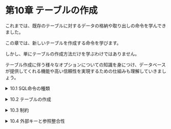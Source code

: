 # 第10章 テーブルの作成
これまでは、既存のテーブルに対するデータの格納や取り出しの命令を学んできました。

この章では、新しいテーブルを作成する命令を学びます。

しかし、単にテーブルの作成方法だけを学ぶわけではありません。

テーブル作成に伴う様々なオプションについての知識を身につけ、データベースが提供してくれる機能や高い信頼性を実現するための仕組みも理解していきましょう。

<details><summary>10.1 SQL命令の種類</summary>

### 10.1.1 データベースを使う2つの立場
これまで、SELECT、INSERT、UPDATE、DELETEなどの命令を使って、既存のテーブルに対してデータを操作する方法を学びました。今回の学習では、入力したSQL文を直接DBMSに送っていますが、一般的な情報システムの内部では、Javaなどで開発したプログラムが生成したSQL文をDBMSに送ってデータ操作を指示することが大半です。

つまり、これまでの私たちや情報システムにおけるプログラムは、「**データの操作を支持する立場**(立場①)」としてDBMSを利用しています。

しかし、立場①の人がSELECT文やINSERT文でデータの出し入れを行うには、そもそもデータベース内部にテーブルが存在していることを前提としています。そこで必要になるのが、テーブルの作成や各種の設定など、「**データベース自体の操作を指示する立場**(立場②)」の存在です。

- **データベースを利用する2つの立場**
    
    立場①：データベースにデータの出し入れを指示する立場
    
    立場②：立場①の人が、効率良く、安全にデータの出し入れができるよう必要なテーブル準備や各種設定を指示する立場
この章からは立場②として**データベースの設定や構築についての方法**を学んでいきます。

### 10.1.2  4種類の命令
立場②としてテーブル作成を指示する場合にも、SQLを使います。但し、SELECTやINSERTではなく、CREATE TABLEという命令を使います。立場②として使う命令は他にもたくさん準備されていますが、すべてのSQL文は、最終的に4種類の命令に分類することができます。

### 10.1.3 DCLとは
DCLは、誰に、どのようなデータ操作やテーブル操作を許すかといった権限を設定するためのSQL命令の総称です。権限を付与するGRANT文と剥奪するREVOKE文があります。
- **GRANT文とREVOKE文**
    
    ```sql
    GRANT 権限名 TO ユーザー名
    REVOKE 権限名 FROM ユーザー名
    # 権限名やユーザー名の記述の詳細は、DBMS製品によって異なる。
    ```

これらは、立場②の中でも特にデータベースの全権を管理する、**データベース管理者**(DBA:Database Administrator)の立場の人だけが使う命令です。また、DBMS製品によって構文や位置付けが大きく異なるため、詳細は各製品のマニュアルに譲ることにします。

### SQL文の分類方法
あるSQL文が、DML、TCL、DDL、DCLのいずれに分類されるかは、DBMS製品や資料によって異なることがあります。

例えば、BEGIN、COMMIT、ROLLBACKは、DCLに分類される場合もあります。</details>


<details><summary>10.2 テーブルの作成</summary>

### 10.2.1 テーブル作成の基本
テーブルを作成するには、CREATE TABLE文を使います。作成したいテーブルの名前、テーブルを構成する列と型の一覧を指定し、テーブルを定義します。
- **テーブルの作成(基本形)**
    
    ```sql
    CREATE TABLE テーブル名 (
      列名1 列1の型名,
      列名2 列2の型名,
      ：
      列名X 列Xの型名
    )
    ```
    

例えば、これまで利用してきた家計簿テーブルを作成するには、リスト10-1のようなSQL文を実行します。

- リスト10-1 家計簿テーブルを作成する

```sql
CREATE TABLE 家計簿 (
  日付        DATE,
  費目ID      INTEGER,
  メモ        VARCHAR(100),
  入金額      INTEGER,
  出金額      INTEGER
)
```

### 10.2.2 デフォルト値の指定
テーブルに対してINSERT文によって行が追加される際、一部の列の値が指定されないことがあります。例えば、家計簿テーブルに行を追加する次のリスト10-2のように、「費目ID」や「入金額」が省略されるかもしれません。
- リスト10-2 家計簿テーブルに対する行の追加

```sql
INSERT INTO 家計簿 (日付, メモ, 出金額）
     VALUES ('2018-04-12', '詳細は後で', 60000)
```

このSQL文が実行されると、テーブルに追加された行の「費目ID」と「入金額」の列の内容は、次の結果表にあるようにNULLとなります。

| 日付 | 費目ID | メモ | 入金額 | 出金額 |
| --- | --- | --- | --- | --- |
| 2018-04-12 | NULL | 詳細は後で | NULL | 60000 |

**INSERT文で具体的な値を指定しなかった場合に、NULLではなく特定のデフォルト値(初期値)を格納**できたら便利だと思いませんか。テーブルを作成する際に、デフォルト値を決めておくことで、「特に指定しなければ入金額には0が格納される」というような設定を行うことが可能です。

そのためには、CREATE TABLE文にDEFAULTキーワードを指定します。
- **デフォルト値の指定を含むテーブルの作成**
    
    ```sql
    CREATE TABLE テーブル名 (
      列名  型名 DEFAULT デフォルト値,
      :
    )
    ```
    

この仕組みを活用して家計簿テーブルを作成するには、次のSQL文を実行します。4〜6行目で、デフォルト値として0や「不明」を指定しています。

- リスト10-3 家計簿テーブルを作成する(デフォルト値を活用)

```sql
CREATE TABLE 家計簿 (
  日付        DATE,
  費目ID      INTEGER,
  メモ        VARCHAR(100) DEFAULT '不明',
  入金額      INTEGER      DEFAULT 0,
  出金額      INTEGER      DEFAULT 0
)
```

### 10.2.3 DROP TABLE文
リスト10-1を実行したまま、リスト10-3の内容を実行するとエラーになります。何故なら、すでに家計簿テーブルが作成されているためです。**データベース内に、同じ名前のテーブルを複数作ることはできません**。つまり、家計簿テーブルを作り直すには、家計簿テーブルをいったん削除しなければなりません。

DELETE文は、DML(Data Manipulation Language)に属する命令です。テーブルのデータの削除はできますが、テーブル自体を削除することはできません。

テーブル自体を削除するにはDDLに属するDROP TABLE文を利用します。
- **テーブルの削除**
    
    ```sql
    DROP TABLE テーブル名
    ```
    
- **DROP TABLEはキャンセルできない？**
    
    DMLに属するDELETE文などは、ロールバック命令によりキャンセルできることが一般的です。しかし、DDLについてロールバックができるか否かはDBMS製品によって異なります。
    
    例えば、Oracle DBでは基本的にDDLはロールバックできず、一度実行すると取り消しすることができません。重要な操作を行う場合には、念の為バックアップしておくなど安全への配慮も大切です。

つまり、この場合は「**DROP TABLE** 家計簿」を実行すればテーブルを削除することが可能です。

### 10.2.4 ALTER TABLE文
テーブル定義の内容を変更するには、ALTER TABLE文を使います。この文では、具体的にテーブルの「何を」「とう」変えるかを指定する必要があります。今回は代表的な2つの変更について紹介しておきます。
- **テーブル定義の変更**
    
    ```sql
    ・列の追加
    ALTER TABLE テーブル名 ADD 列名 型 制約
    
    ・列の削除
    ALTER TABLE テーブル名 DROP 列名 型 制約
    ```
    

既存のテーブルに列を追加する場合、挿入される位置は、原則として一番最後になります。DBMSによっては、挿入位置を任意に指定できるものもあります。

例えば、家計簿テーブルにDATE型の「関連日」列を追加してすぐ削除するには、リスト10-4のようなSQL文を実行します。

- リスト10-4 列の追加と削除

```sql
-- 追加するとき
ALTER TABLE 家計簿 ADD 関連日 DATE;

-- 削除するとき
ALTER TABLE 家計簿 DROP 関連日;
```

### 全件のデータを高速に削除する
テーブルの全行を削除する場合、**TRUNCATE TABLE文**が利用されることがあります。

```sql
TRUNCATE TABLE 家計簿      -- 家計簿テーブルの全行を削除
```

実行結果は「DELETE FROM 家計簿」とほぼ同じですが、その動作には次のような違いがあります。

- DELETEはWHERE句で指定した行だけ削除できるが、TRUNCATEは必ず全行を削除する。
- DELETEはDMLだが、TRUNCATEはDDLに属する命令である。
- DELETEはロールバックに備えて記録を残しながら仮削除していくが、TRUNCATEは記録を残さずに行を削除する(よってロールバックできない)。

TRUNCATE TABLEは、厳密にはデータ削除ではなくテーブル初期化の命令です。「テーブルを一度DROPして同じものをCREATEする」というような動作イメージを持つとわかりやすいでしょう。</details>


<details><summary>10.3 制約</summary>

### 10.3.1 人為的ミスに備える
**データベース本来の役割を考えると、テーブルに異常な値が格納されてしまうことは絶対に避けなければなりません**。第9章では、**予期しない中断や同時実行など、システム的な理由でデータが異常な状態になってしまうことを避けるため**に**トランザクション**を使うことを学びました。

しかしデータベースの利用者が、文法としては正しいものの、システムの意図としては誤ったSQL文をDBMSに送ってしまうような**人為的ミスに対してトランザクション制御は全くの無力**です。

DBMSは、人為的ミスによる意図しないデータの格納が行われないための仕組みをいくつも備えています。例えば、「型」もそんな安全機構の1つです。

テーブルの各列に型を指定することで、その列に格納できるデータの種類は制限されるようになります。型など指定せず、文字列でも数値でも格納できたほうが便利と感じる人もいるかもしれません。しかし、例えば「出金額」の列がINTEGER型で定義されているからこそ、万が一にも誤って文字列を格納してしまう人為的ミスを回避できるのです。
- **あえて制限することで安全性を高める**
    
    予期しない値を格納できないように制限をかけることで、人為的ミスによるデータ破壊の可能性を減らすことができる。

加えて、多くのDBMSは**制約**(constraint)という仕組みを備えており、型よりもさらに強力な制限をかけることができます。制約を使えば、「日付の列は絶対にNULLになってはならない」や「入金額や出金額の列は0以上の数値しか格納してはならない」のようなきめ細かい制限をかけることができます。

現在、広く用いられているDBMSでは5種類の制約をサポートしています。先ずはその中から、比較的シンプルな3つについて紹介していきましょう。

### 10.3.2 基本的な3つの制約
制約は、CREATE TABLE文でテーブルを定義する際に、列定義の末尾に指定することが可能です。
- **CREATE TABLE文中における制約の指定**
    
    ```sql
    CREATE TABLE テーブル名 (
      列名  型 制約の指定,
    	:
    )
    ```

尚、制約を複数指定することもできますが、カンマで区切らずにそのまま並べて記述します。

例えば、図10-4のようなデータを格納するために2つのテーブルを作成したい場合を考えます。この例の場合、制約の指定を伴う次のようなCREATE TABLE文を実行します。
- リスト10-5 基本的な3つの制約を活用

```sql
CREATE TABLE 家計簿 (
  日付      DATE         NOT NULL, # NOT NULL 制約
  費目ID    INTEGER,
  メモ      VARCHAR(100) DEFAULT '不明' NOT NULL,　# NOT NULL 制約
  入金額    INTEGER      DEFAULT 0 CHECK(入金額 >= 0),　# CHECK 制約
  出金額    INTEGER      DEFAULT 0 CHECK(出金額 >= 0) # CHECK 制約
);
CREATE TABLE 費目 (
  ID       INTEGER,
  名前      VARCHAR(40)  UNIQUE # UNIQUE 制約
);
```

このリストでは、NOT NULL、CHECK、UNIQUEという基本的な3種類の制約が使われています。

- **[その1] NOT NULL制約**
    - **NOT NULL制約**が設定された列には、NULLの格納は許可されません。例えば、家計簿テーブルがリスト10-5のようにして作られた場合、この節の最初に日付を指定せずにINSERTを実行するとエラーが発生して行の追加が失敗します。**※制約のおかげで、意図しない処理を中断してくれる。**
    - 尚、リスト10-5の「メモ」列のように、**NOT NULL制約はDEFAULT指定と組み合わせて利用**されることがほとんどです。デフォルト値が設定されていれば、INSERT文で特に値を入力しなくても自動的にその値が設定されるため、エラーにならないからです(リスト10-6)。
- リスト10-6 デフォルト値が設定されていれば、エラーにならない

```sql
-- メモを明示的に指定して INSERT → '家賃' が入る
INSERT INTO 家計簿 (日付, 費目ID, メモ, 入金額, 出金額)
     VALUES ('2018-04-04', 2, '家賃', 0, 60000);

-- メモを省略してINSERT → '不明' が入る
INSERT INTO 家計簿 (日付, 費目ID, 入金額, 出金額)
     VALUES ('2018-04-05', 3, 0, 1350);
```

**※列にNOT NULL制約がついていれば、複数行副問い合わせの落とし穴についても心配が減る。**

- **[その2] UNIQUE制約**
    - ある列の内容が決して重複してはならない場合、**UNIQUE制約**を付けます。例えば、費目テーブルは家計簿で利用される費目の一覧が格納されるテーブルです。通常、同じ名前の費目が複数あってはならないため、リスト10-5ではこの列にUNIQUE制約が指定されています(図10-5)。

### 10.3.3 主キー制約
主キーの列とは、「その列の値を指定すれば、どの1行のことかを完全に予定できる」という役割を与えられた列のことでした(p097)。リスト10-5の費目テーブルでいえば、「ID」列が主キーの役割を期待されている列でしょう。

そして、主キーがその役割を果たすためには、「他の行と重複してはならない」「必ず値が格納されなければならない(NULLであってはならない)」という2つの性質を満たさなければならないことも学びました。

主キータの役割を担う列には、主キー制約(PRIMARY KEY制約)を付けましょう。この制約がついている列は、単なる「NULLも重複も許されない列」ではなく、主キーとしての役割が期待されているという意味(セマンティクス)を持ちます。

主キー制約をつける方法は2つあります。ある単独の列に指定したい場合は、他の制約と同様、列名の末尾に記述します。
- リスト10-7 主キー制約の指定(1)

```sql
CREATE TABLE 費目 (
  ID   INTEGER        PRIMARY KEY, #PRIMARY KEYは主キー制約
  名前  VARCGAR(40)    UNIQUE
)
```

この記法を用いる場合、複数の列に主キー制約を指定することはできません。一方、リスト10-8のようにCREATE TABLE文の最後に記述する記法を用いれば複合主キーの指定も可能です。

- リスト10-8 主キー制約の指定(2)

```sql
CREATE TEBLE 費目 (
  ID   INTEGER,
  名前  VARCGAR(40)   UNIQUE,
  PRIMARY KEY(ID, 名前) # ID列と名前列で複合主キーを構成する
)
```

主キー列に関しては、万が一にもNULLや重複値が格納されると行が識別できないという致命的な状況に陥るため、**特別な理由がない限り、主キー制約を指定するようにしましょう**。</details>


<details><summary>10.4 外部キーと参照整合性</summary>

### 10.4.1 参照生合成の崩壊
外部キーが指し示す先にきちんと行が存在してリレーションシップが成立していることを参照整合性(referential integrity)といいます。逆に外部キーが指し示す先に行が存在しない状態になってしまうことを「参照整合性の崩壊」といわれ、データベース利用において絶対に避けなければならないことです。
- **参照整合性の崩壊**
    
    外部キーで別テーブルの行を参照しているのに、その行が存在しない状態をいう。このような状態になることは、絶対に避けなければならない。

### 10.4.2 崩壊の原因
どのようなSQLを実行すると参照整合性が崩壊してしまうのか、4つのパターンがあります。
- **参照整合性の崩壊を引き起こすデータ操作**
    1. 「他の行から参照されている」行を削除してしまう。
    2. 「他の行から参照されている」行の主キーを変更してしまう。
    3. 「存在しない行を参照する」行を追加してしまう。
    4. 「存在しない行を参照する」行に更新してしまう。

具体的に、図10-7の例で参照整合性を崩す4つのSQL文を次に表します。リストのコメントの丸数字は、左ページ下の4つのパターンを示します。
- リスト10-9 参照整合性制約を崩す例

```sql
-- 1.家計簿テーブルで利用中の費目について、費目テーブルから削除
DELETE FROM 費目 WHERE ID = 2;

-- 2.家計簿テーブルで利用中の費目について、費目テーブルのIDを変更
RPDATE 費目 SET ID = 5 WHERE ID = 1;

-- 3.家計簿テーブルに行を追加する際、費目テーブルに存在しない費目を指定
INSERT INTO 家計簿 (日付, 費目ID, 入金額, 出金額)
     VALUES ('2018-04-06', 99, 0, 800);

-- 4.家計簿テーブルの行を更新する際、費目テーブルに存在しない費目を指定
UPDATE 家計簿 SET 費目ID = 99
 WHERE 日付 = '2018-04-10';
```

### 10.4.3 外部キー制約
